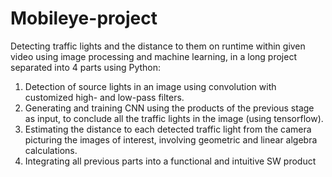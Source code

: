 # Mobileye-project

Detecting traffic lights and the distance to them on runtime within given video using image processing and machine learning,
in a long project separated into 4 parts using Python: 
1. Detection of source lights in an image using convolution with customized high- and low-pass filters. 
2. Generating and training CNN using the products of the previous stage as input, to conclude all the traffic lights in the image (using tensorflow). 
3. Estimating the distance to each detected traffic light from the camera picturing the images of interest, involving geometric and linear algebra calculations. 
4. Integrating all previous parts into a functional and intuitive SW product
